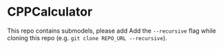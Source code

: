 CPPCalculator
=============

This repo contains submodels, please add Add the `--recursive` flag while cloning this repo (e.g. `git clone REPO_URL --recursive`).
